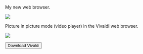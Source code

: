 My new web browser.

<img src="https://skandyns.github.io/img/vivaldi.png"/>

Picture in picture mode (video player) in the Vivaldi web browser.

<img src="https://skandyns.github.io/img/picture-in-picture.png"/>

<a href="https://vivaldi.com/download/" target="_blank"><button class="button-download  button-small pure-button">Download Vivaldi</button></a>
